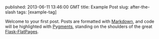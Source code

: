 published: 2013-06-11 13:46:00 GMT
title: Example Post
slug: after-the-slash
tags: [example-tag]

Welcome to your first post. Posts are formatted with [Markdown][md], and code will be highlighted with [Pygments][p], standing on the shoulders of the great [Flask-FlatPages][ffp].

[ffp]: http://pythonhosted.org/Flask-FlatPages/
[md]: http://daringfireball.net/projects/markdown/syntax
[p]: http://pygments.org/
